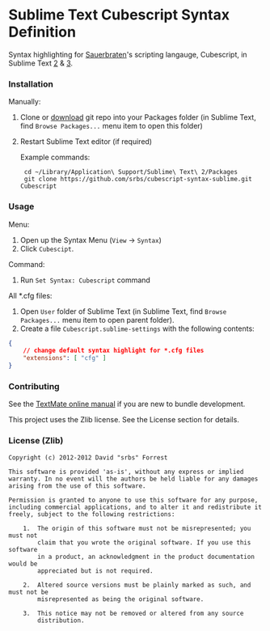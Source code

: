 Sublime Text Cubescript Syntax Definition
=========================================

Syntax highlighting for [Sauerbraten](sauerbraten)'s scripting langauge, Cubescript, in Sublime Text [2](sublime2) & [3](sublime3).


### Installation

Manually:

1. Clone or [download](https://github.com/srbs/cubescript-syntax-sublime/master.zip) git repo into your Packages folder (in Sublime Text, find `Browse Packages...` menu item to open this folder)
2. Restart Sublime Text editor (if required)

    Example commands:

        cd ~/Library/Application\ Support/Sublime\ Text\ 2/Packages
        git clone https://github.com/srbs/cubescript-syntax-sublime.git Cubescript


### Usage

Menu:

1. Open up the Syntax Menu (`View` -> `Syntax`)
2. Click `Cubescipt`.

Command:

1. Run `Set Syntax: Cubescript` command

All *.cfg files:

1. Open `User` folder of Sublime Text (in Sublime Text, find `Browse Packages...` menu item to open parent folder).
2. Create a file `Cubescript.sublime-settings` with the following contents:

```json
{
    // change default syntax highlight for *.cfg files
    "extensions": [ "cfg" ]
}
```


### Contributing

See the [TextMate online manual](textmate_manual) if you are new to bundle development.

This project uses the Zlib license. See the License section for details.


### License (Zlib)

    Copyright (c) 2012-2012 David "srbs" Forrest
    
    This software is provided 'as-is', without any express or implied
    warranty. In no event will the authors be held liable for any damages
    arising from the use of this software.
    
    Permission is granted to anyone to use this software for any purpose,
    including commercial applications, and to alter it and redistribute it
    freely, subject to the following restrictions:
    
        1.  The origin of this software must not be misrepresented; you must not
            claim that you wrote the original software. If you use this software
            in a product, an acknowledgment in the product documentation would be
            appreciated but is not required.
    
        2.  Altered source versions must be plainly marked as such, and must not be
            misrepresented as being the original software.
    
        3.  This notice may not be removed or altered from any source
            distribution.

[sauerbraten]: http://sauerbraten.org/ "Sauerbraten"

[sublime2]: http://www.sublimetext.com/2 "Sublime Text 2"
[sublime3]: http://www.sublimetext.com/3 "Sublime Text 3"

[package_control]: http://wbond.net/sublime_packages/package_control "Package Control"
[textmate_manual]: http://manual.macromates.com/en/ "TextMate Online Manual"
